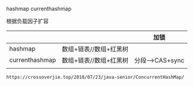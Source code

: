 hashmap  currenthashmap



根据负载因子扩容



|                |                        | 加锁            |
| -------------- | ---------------------- | --------------- |
| hashmap        | 数组+链表//数组+红黑树 |                 |
| currenthashmap | 数组+链表//数组+红黑树 | 分段-->CAS+sync |
|                |                        |                 |

```
https://crossoverjie.top/2018/07/23/java-senior/ConcurrentHashMap/
```

